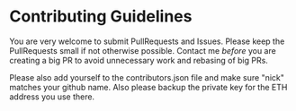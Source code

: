 # Contributing Guidelines

You are very welcome to submit PullRequests and Issues. Please keep the PullRequests small if not otherwise possible. Contact me *before* you are creating a big PR to avoid unnecessary work and rebasing of big PRs.

Please also add yourself to the contributors.json file and make sure "nick" matches your github name. Also please backup the private key for the ETH address you use there.
